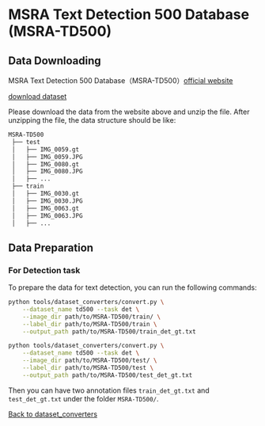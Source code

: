 # MSRA Text Detection 500 Database (MSRA-TD500)

## Data Downloading
MSRA Text Detection 500 Database（MSRA-TD500）[official website](http://www.iapr-tc11.org/mediawiki/index.php/MSRA_Text_Detection_500_Database_(MSRA-TD500))

[download dataset](http://www.iapr-tc11.org/mediawiki/index.php/MSRA_Text_Detection_500_Database_(MSRA-TD500))

Please download the data from the website above and unzip the file.
After unzipping the file, the data structure should be like:

```txt
MSRA-TD500
 ├── test
 │   ├── IMG_0059.gt
 │   ├── IMG_0059.JPG
 │   ├── IMG_0080.gt
 │   ├── IMG_0080.JPG
 │   ├── ...
 ├── train
 │   ├── IMG_0030.gt
 │   ├── IMG_0030.JPG
 │   ├── IMG_0063.gt
 │   ├── IMG_0063.JPG
 │   ├── ...
```

## Data Preparation

### For Detection task

To prepare the data for text detection, you can run the following commands:

```bash
python tools/dataset_converters/convert.py \
    --dataset_name td500 --task det \
    --image_dir path/to/MSRA-TD500/train/ \
    --label_dir path/to/MSRA-TD500/train \
    --output_path path/to/MSRA-TD500/train_det_gt.txt
```
```bash
python tools/dataset_converters/convert.py \
    --dataset_name td500 --task det \
    --image_dir path/to/MSRA-TD500/test/ \
    --label_dir path/to/MSRA-TD500/test \
    --output_path path/to/MSRA-TD500/test_det_gt.txt
```

Then you can have two annotation files `train_det_gt.txt` and `test_det_gt.txt` under the folder `MSRA-TD500/`.

[Back to dataset_converters](../mkdocs/dataset_converters.md)
